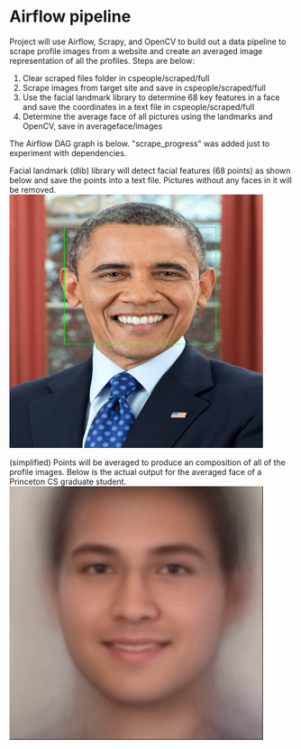 # Airflow pipeline

Project will use Airflow, Scrapy, and OpenCV to build out a data pipeline to scrape profile images from a website
and create an averaged image representation of all the profiles. Steps are below:
 1. Clear scraped files folder in cspeople/scraped/full  
 2. Scrape images from target site and save in cspeople/scraped/full
 3. Use the facial landmark library to determine 68 key features in a face and save the coordinates in a text file in cspeople/scraped/full
 4. Determine the average face of all pictures using the landmarks and OpenCV, save in averageface/images
 
The Airflow DAG graph is below. "scrape_progress" was added just to experiment with dependencies. 
 
Facial landmark (dlib) library will detect facial features (68 points) as shown below and save the points into a text file. 
Pictures without any faces in it will be removed.
<img src="/averageface/images/barak-obama-landmarks.png" height="450" width="450"/>

(simplified) Points will be averaged to produce an composition of all of the profile images. Below is the actual 
output for the averaged face of a Princeton CS graduate student.
<img src="/averageface/images/averageface-csgrad.jpg" height="450" width="450"/>
